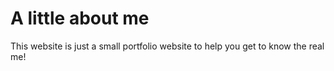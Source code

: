 # A little about me
This website is just a small portfolio website to help you get to know the real me!
